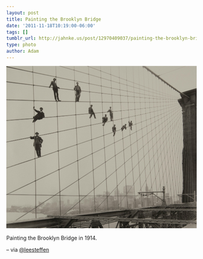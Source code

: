 ```yaml
---
layout: post
title: Painting the Brooklyn Bridge
date: '2011-11-18T10:19:00-06:00'
tags: []
tumblr_url: http://jahnke.us/post/12970409037/painting-the-brooklyn-bridge-in-1914-via
type: photo
author: Adam
---
```


![](/media/tumblr_luv6paKFPg1qga9s2o1_1280.png)

Painting the Brooklyn Bridge in 1914.

– via [@leesteffen](http://twitter.com/leesteffen)
